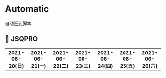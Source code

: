 # Automatic

自动签到脚本.

## 🎯 JSQPRO


<!-- @protocol:jsqpro:start -->
<!-- checked: -->

| 2021-06-20(日) | 2021-06-21(一) | 2021-06-22(二) | 2021-06-23(三) | 2021-06-24(四) | 2021-06-25(五) | 2021-06-26(六) |
| -------------- | -------------- | -------------- | -------------- | -------------- | -------------- | -------------- |
|                |                |                |                |                |                |                |

<!-- @protocol:jsqpro:end -->
